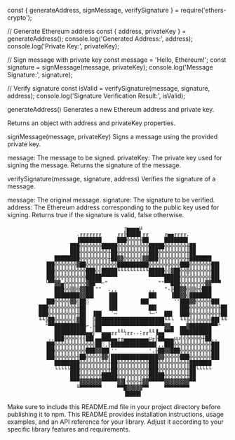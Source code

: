 


const { generateAddress, signMessage, verifySignature } = require('ethers-crypto');

// Generate Ethereum address
const { address, privateKey } = generateAddress();
console.log('Generated Address:', address);
console.log('Private Key:', privateKey);

// Sign message with private key
const message = 'Hello, Ethereum!';
const signature = signMessage(message, privateKey);
console.log('Message Signature:', signature);

// Verify signature
const isValid = verifySignature(message, signature, address);
console.log('Signature Verification Result:', isValid);




generateAddress()
Generates a new Ethereum address and private key.

Returns an object with address and privateKey properties.

signMessage(message, privateKey)
Signs a message using the provided private key.

message: The message to be signed.
privateKey: The private key used for signing the message.
Returns the signature of the message.

verifySignature(message, signature, address)
Verifies the signature of a message.

message: The original message.
signature: The signature to be verified.
address: The Ethereum address corresponding to the public key used for signing.
Returns true if the signature is valid, false otherwise.



     
                                         ┌▄▄▄▄µ
                          .╓╓╓╓╓╓╓     ╓╓╟████▌╓╓     ╓▄▄╓╓╓╓,
                          ▐███████     ███╬╬╬╬╫██     ███████▌
                        ███╬╬╬╬╬╬╬█████╬╬╬╬╬╬╬╬╬╬█████╬╬╬╬╬╬╬╫██
                        ███╬╬╬╬╬╬╬╬╬╫██╬╬╬╬╬╬╬╬╬╬███╬╬╬╬╬╬╬╬╬╫██
                   ████████╬╬╬╬╬╬╬╬╬╫██▓▓╬╬╬╬╬╣▓▓███╬╬╬╬╬╬╬╬╬╫███████
                ▐██╬╬╬╬╬╬╬▓██╬╬╬╬╬╬╬╬╬╬██████████╬╬╬╬╬╬╬╬╬╬███╬╬╬╬╬╬╬██▌
                ▐██╬╬╬╬╬╬╬╬╬╬███╣╣█████╙╙╙╙╙╙╙╙╙╙█████╣╣▓██╬╬▒╬╬╬╬╬╬╬██▌
                ▐██╬╬╬╬╬╬╬╬╬╬█████▀▀▀▀▀          ▀▀▀▀▀█████╬╬╬╬╬╬╬╬╬╬██▌
                └▀▀▓▓▄╬╬╬╬╬╬╬▓██▀▀⌐"                ""▀▀███╬╬╬╬╬╬╬╬▓▓▀▀▀
                   ███╬╬▒▒╬▓▓██▌""  .,,          ,,   "-╟██▓▓╬▒▒╬╬███
                   ████████▓▓██▌    ▐██          ██▌    ▐██▓▓╣███████
                ▐██╬╬╬╬╬▓▓╣██░      ▐██       ▐██        ''███▓▓╬╬╬╬╬██▌
              ███╬╬╬╬╬╬╬╬╬╫██       ▐██          ██▌       ███╬╬╬╬╬╬╬╬╬╫██
              ███╬╬╬╬╬╬╬╬╬╫██  ▐██   `─          └─'  ██▌  ███╬╬╬╬╬╬╬╬╬╫██
              ╙╙╟██╬╬╬╬╬╣╣▓██  ╟██████████████████████╙╙└  ╙╙╟╣╣╬╬╬╬╬██▌╙╙
                ^▀▀██████████⌐.╟██▀▀▀▀▀▀▀▀▀▀▀▀▀▀▀▀▀▀▀▀▓▓▄  ▄▄▓███████▀▀^
                   ██████████▄▄╣▀▀▄▄▄╓╓╙╙½╓╓..:╓╓╙╙▐▄▄▀▀▀  ██████████
                 ,,███╬╬╬╬╣╣╣██▌▄▄███▄▄╓╓▄▄▄▄▄▄▄▄µ╓╟██▄▄▄µµ╣╣╬╬╬╬╬╫██,,
                ▐██╬╬╬╬╬╬╬╬╬╬╬╬╣██░,╟██████████████▌,,███╬╬╬╬╬╬╬╬╬╬╬╬██▌
                ▐██╬╬╬╬╬╬╬╬╬╬███▓▓██▌''          '.╟██▓▓███╬╬╬╬╬╬╬╬╬╬██▌
                ▐██╬╬╬╬╬╬╬╫██╬╬╬╬╬▓▓╣███████████████▓▓╬╬╬╬╬███╬╬╬╬╬╬╬██▌
                   ████████╬╬╬╬╬╬╬╬╬╫██╬╬╬╬╬╬╬╬╬╬███╬╬╬╬╬╬╬╬╬╫███████
                   └└└└└███╬╬╬╬╬╬╬╬╬╫██╬╬╬╬╬╬╬╬╬╬███╬╬╬╬╬╬╬╬╬╫██└└└└└
                        ███╬╬╬╬╬╬╬█████╬╬╬╬╬╬╬╬╬╬█████╬╬╬╬╬╬╬╫██
                        ▀▀▀▓▓▓▓▓▓▓▀▀▀▀▀▓▓▌╬╬╬╬╫▓▓▀▀▀▀▀▓▓▓▓▓▓▓▓▀▀
                          ╙▀▀▀▀▀▀▀     ▀▀█▓▓▓▓▓▀▀     ▀▀▀▀▀▀▀▀
                                         ▐████▌
     
    

Make sure to include this README.md file in your project directory before publishing it to npm. This README provides installation instructions, usage examples, and an API reference for your library. Adjust it according to your specific library features and requirements.
